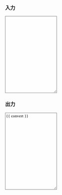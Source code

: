 <!DOCTYPE html>
<html>

<head>
  <meta charset='utf-8'>
  <meta http-equiv='X-UA-Compatible' content='IE=edge'>
  <title>convert WebSafe</title>
  <meta name='viewport' content='width=device-width, initial-scale=1'>
  <script src="https://use.fontawesome.com/releases/v5.3.1/js/all.js"></script>
  <link rel="stylesheet" href="https://cdn.jsdelivr.net/npm/bulma@0.9.0/css/bulma.min.css" />
  <script src="https://cdn.jsdelivr.net/npm/vue@2.6.11"></script>
  <style>
    html, html * {font-family: 'Miryo UI'}
    .textarea { height: 250px; background-color:#fefefe; }
  </style>
</head>

<body>
  <div id="app" class="columns">
    <div class="column is-10 is-offset-1">
      <h3 class="title">入力</h3>
      <textarea class="textarea mb-2" v-model="txt"></textarea>
      <h3 class="title">出力</h3>
      <textarea class="textarea mb-2" readonly>{{ convert }}</textarea>
    </div>
  </div>

  <script>
    /***************************************************************************************************************************
    機能：文字列変換関数
    引数：ConvCls 変換内容(Gloval変数)
    注意事項：再帰呼び出し　/　javascriptのStringオブジェクトにprototypeで追加　
    ***************************************************************************************************************************/
    var strUpper = 1; //大文字
    var strLower = 2; //小文字
    var strFull = 4; //全角
    var strHalf = 8; //半角
    var strKata = 16; //全角カタカナ
    var strHira = 32; //ひらがな
    var strWebsafe = 64; //半角カタカナ→全角カタカナ

    String.prototype.convert = function (ConvCls, notConv) {
      var str = this,
        ConvFrom, ConvTo;
      //数字定数
      var FullNumber = ["０", "１", "２", "３", "４", "５", "６", "７", "８", "９"];
      var HalfNumber = ["0", "1", "2", "3", "4", "5", "6", "7", "8", "9"];
      //記号定数
      var FullSymbol = ["，", "　", "！", "＃", "＄", "％", "＆", "’", "（", "）", "＊", "＋", "－", "．", "／", "：", "；", "＜", "＝",
        "＞", "？", "＠", "［", "￥", "］", "＾", "＿", "‘", "｛", "｜", "｝", "～", "”", "×"
      ];
      var HalfSymbol = [",", " ", "!", "#", "$", "%", "&", "'", "(", ")", "*", "+", "-", ".", "/", ":", ";", "<", "=",
        ">", "?", "@", "[", "\\", "]", "^", "_", "`", "{", "|", "}", "~", "\"", "*"
      ];
      //アルファベット定数
      var FullUpper = ["Ａ", "Ｂ", "Ｃ", "Ｄ", "Ｅ", "Ｆ", "Ｇ", "Ｈ", "Ｉ", "Ｊ", "Ｋ", "Ｌ", "Ｍ", "Ｎ", "Ｏ", "Ｐ", "Ｑ", "Ｒ", "Ｓ",
        "Ｔ", "Ｕ", "Ｖ", "Ｗ", "Ｘ", "Ｙ", "Ｚ"
      ];
      var HalfUpper = ["A", "B", "C", "D", "E", "F", "G", "H", "I", "J", "K", "L", "M", "N", "O", "P", "Q", "R", "S",
        "T", "U", "V", "W", "X", "Y", "Z"
      ];
      var FullLower = ["ａ", "ｂ", "ｃ", "ｄ", "ｅ", "ｆ", "ｇ", "ｈ", "ｉ", "ｊ", "ｋ", "ｌ", "ｍ", "ｎ", "ｏ", "ｐ", "ｑ", "ｒ", "ｓ",
        "ｔ", "ｕ", "ｖ", "ｗ", "ｘ", "ｙ", "ｚ"
      ];
      var HalfLower = ["a", "b", "c", "d", "e", "f", "g", "h", "i", "j", "k", "l", "m", "n", "o", "p", "q", "r", "s",
        "t", "u", "v", "w", "x", "y", "z"
      ];
      //カタカナ定数	「ゐ・ヰ」「ゑ・ヱ」は対象外
      var FullKata = ["ガ", "ギ", "グ", "ゲ", "ゴ", "ザ", "ジ", "ズ", "ゼ", "ゾ", "ダ", "ヂ", "ヅ", "デ", "ド", "バ", "ビ", "ブ", "ベ",
        "ボ",
        "パ", "ピ", "プ", "ペ", "ポ", "ヴ", "ヲ", "ァ", "ィ", "ゥ", "ェ", "ォ", "ャ", "ュ", "ョ", "ッ",
        "ア", "イ", "ウ", "エ", "オ", "カ", "キ", "ク", "ケ", "コ", "サ", "シ", "ス", "セ", "ソ", "タ", "チ", "ツ", "テ", "ト",
        "ナ", "ニ", "ヌ", "ネ", "ノ", "ハ", "ヒ", "フ", "ヘ", "ホ", "マ", "ミ", "ム", "メ", "モ", "ヤ", "ユ", "ヨ",
        "ラ", "リ", "ル", "レ", "ロ", "ワ", "ン", "。", "「", "」", "、", "・", "ー"
      ];
      var HalfKata = ["ｶﾞ", "ｷﾞ", "ｸﾞ", "ｹﾞ", "ｺﾞ", "ｻﾞ", "ｼﾞ", "ｽﾞ", "ｾﾞ", "ｿﾞ", "ﾀﾞ", "ﾁﾞ", "ﾂﾞ", "ﾃﾞ", "ﾄﾞ", "ﾊﾞ",
        "ﾋﾞ", "ﾌﾞ", "ﾍﾞ", "ﾎﾞ",
        "ﾊﾟ", "ﾋﾟ", "ﾌﾟ", "ﾍﾟ", "ﾎﾟ", "ｳﾞ", "ｦ", "ｧ", "ｨ", "ｩ", "ｪ", "ｫ", "ｬ", "ｭ", "ｮ", "ｯ",
        "ｱ", "ｲ", "ｳ", "ｴ", "ｵ", "ｶ", "ｷ", "ｸ", "ｹ", "ｺ", "ｻ", "ｼ", "ｽ", "ｾ", "ｿ", "ﾀ", "ﾁ", "ﾂ", "ﾃ", "ﾄ",
        "ﾅ", "ﾆ", "ﾇ", "ﾈ", "ﾉ", "ﾊ", "ﾋ", "ﾌ", "ﾍ", "ﾎ", "ﾏ", "ﾐ", "ﾑ", "ﾒ", "ﾓ", "ﾔ", "ﾕ", "ﾖ",
        "ﾗ", "ﾘ", "ﾙ", "ﾚ", "ﾛ", "ﾜ", "ﾝ", "｡", "｢", "｣", "､", "･", "ｰ"
      ];
      //ひらがな定数	「ゐ・ヰ」「ゑ・ヱ」は対象外
      var HiraKana = ["が", "ぎ", "ぐ", "げ", "ご", "ざ", "じ", "ず", "ぜ", "ぞ", "だ", "ぢ", "づ", "で", "ど", "ば", "び", "ぶ", "べ",
        "ぼ",
        "ぱ", "ぴ", "ぷ", "ぺ", "ぽ", "う゛", "を", "ぁ", "ぃ", "ぅ", "ぇ", "ぉ", "ゃ", "ゅ", "ょ", "っ",
        "あ", "い", "う", "え", "お", "か", "き", "く", "け", "こ", "さ", "し", "す", "せ", "そ", "た", "ち", "つ", "て", "と",
        "な", "に", "ぬ", "ね", "の", "は", "ひ", "ふ", "へ", "ほ", "ま", "み", "む", "め", "も", "や", "ゆ", "よ",
        "ら", "り", "る", "れ", "ろ", "わ", "ん", "。", "「", "」", "、", "・", "ー"
      ];

      switch (ConvCls) {
        //********個別変換*******
        case 1: //strUpper
          return str.toUpperCase();
        case 2: //strLower
          return str.toLowerCase();
        case 4: //strFull
          ConvFrom = HalfNumber.concat(HalfLower, HalfUpper, HalfKata, HalfSymbol);
          ConvTo = FullNumber.concat(FullLower, FullUpper, FullKata, FullSymbol);
          break;
        case 8: //strHalf
          ConvFrom = FullNumber.concat(FullLower, FullUpper, FullKata, FullSymbol);
          ConvTo = HalfNumber.concat(HalfLower, HalfUpper, HalfKata, HalfSymbol);
          break;
        case 16: //strKata
          ConvFrom = HiraKana.concat(HalfKata);
          ConvTo = FullKata.concat(FullKata);
          break;
        case 32: //strHira
          ConvFrom = FullKata.concat(HalfKata);
          ConvTo = HiraKana.concat(HiraKana);
          break;
        case 64: //strWebsafe
          ConvFrom = HalfKata;
          ConvTo = FullKata;
          break;

          //********組み合わせ変換******* 
        case 5:
          return str.convert(strUpper, notConv).convert(strFull, notConv);
        case 9:
          return str.convert(strUpper, notConv).convert(strHalf, notConv);
        case 17:
          return str.convert(strKata, notConv).convert(strUpper, notConv);
        case 33:
          return str.convert(strHira, notConv).convert(strUpper, notConv);
        case 6:
          return str.convert(strLower, notConv).convert(strFull, notConv);
        case 10:
          return str.convert(strLower, notConv).convert(strHalf, notConv);
        case 18:
          return str.convert(strKata, notConv).convert(strLower, notConv);
        case 34:
          return str.convert(strHira, notConv).convert(strLower, notConv);
        case 20:
          return str.convert(strKata, notConv).convert(strFull, notConv);
        case 36:
          return str.convert(strFull, notConv).convert(strHira, notConv);
        case 40:
          return str.convert(strHira, notConv).convert(strHalf, notConv);
        case 24:
          return str.convert(strKata, notConv).convert(strHalf, notConv);
        case 21:
          return str.convert(strKata, notConv).convert(strUpper, notConv).convert(strFull, notConv);
        case 37:
          return str.convert(strUpper, notConv).convert(strFull, notConv).convert(strHira, notConv);
        case 25:
          return str.convert(strKata, notConv).convert(strUpper, notConv).convert(strHalf, notConv);
        case 41:
          return str.convert(strHira, notConv).convert(strUpper, notConv).convert(strHalf, notConv);
        case 22:
          return str.convert(strKata, notConv).convert(strLower, notConv).convert(strFull, notConv);
        case 38:
          return str.convert(strLower, notConv).convert(strFull, notConv).convert(strHira, notConv);
        case 26:
          return str.convert(strKata, notConv).convert(strLower, notConv).convert(strHalf, notConv);
        case 42:
          return str.convert(strHira, notConv).convert(strLower, notConv).convert(strHalf, notConv);
        case 65:
          return str.convert(strUpper, notConv).convert(strWebsafe, notConv);
        case 66:
          return str.convert(strLower, notConv).convert(strWebsafe, notConv);
        case 72:
          return str.convert(strHalf, notConv).convert(strWebsafe, notConv);
        case 73:
          return str.convert(strHalf, notConv).convert(strUpper, notConv).convert(strWebsafe, notConv);
        case 74:
          return str.convert(strHalf, notConv).convert(strLower, notConv).convert(strWebsafe, notConv);
        default:
          throw new Error("String.convert: 引数の組み合わせが不正です");
      }

      //***********変換実処理**************
      for (var i = 0, len = ConvFrom.length; i < len; i++) {
        var hit = false;
        if (notConv != undefined) {
          for (var j = 0; j < notConv.length; j++) {
            if (ConvFrom[i] == notConv[j]) {
              hit = true;
              break;
            }
          }
        }
        if (!hit) {
          var reg = (".^$[]*+?|()\\".indexOf(ConvFrom[i]) == -1) ?
            new RegExp(ConvFrom[i], "gm") :
            new RegExp("\\" + ConvFrom[i], "gm");
          str = str.replace(reg, ConvTo[i]);
        }
      }
      return str;
    }
  </script>
  <script>
    var app = new Vue({
      el: '#app',
      data: {
        txt: ''
      },
      computed: {
        convert: function(){
          return this.txt.convert(strHalf + strWebsafe);
        }
      }
    });
  </script>
</body>

</html>
